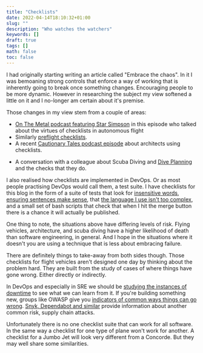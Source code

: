```yaml
---
title: "Checklists"
date: 2022-04-14T18:10:32+01:00
slug: ""
description: "Who watches the watchers"
keywords: []
draft: true
tags: []
math: false
toc: false
---
```


I had originally starting writing an article called "Embrace the chaos". In it I was bemoaning strong controls that enforce a way of working that is inherently going to break once something changes. Encouraging people to be more dynamic. However in researching the subject my view softened a little on it and I no-longer am certain about it's premise.

Those changes in my view stem from a couple of areas:

* [On The Metal podcast featuring Star Simpson](https://oxide.computer/podcasts/star-simpson) in this episode who talked about the virtues of checklists in autonomous flight
* Similarly [preflight checklists](https://en.wikipedia.org/wiki/Preflight_checklist).
* A recent [Cautionary Tales podcast episode](https://podcasts.google.com/feed/aHR0cHM6Ly9mZWVkcy5tZWdhcGhvbmUuZm0vY2F1dGlvbmFyeXRhbGVz/episode/ZmIzNzIyYjYtYTE0Ni0xMWVjLTgyMTUtYzc1MGU2NjVjOGM4?sa=X&ved=0CAUQkfYCahcKEwiIy8LUyZP3AhUAAAAAHQAAAAAQAQ) about architects using checklists.

<!--alex ignore dive-->
* A conversation with a colleague about Scuba Diving and [Dive Planning](https://en.wikipedia.org/wiki/Dive_planning) and the checks that they do.

I also realised how checklists are implemented in DevOps. Or as most people practising DevOps would call them, a test suite. I have checklists for this blog in the form of a suite of tests that look for [insensitive words](https://alexjs.com/), [ensuring sentences make sense](https://github.com/yamatt/python3-hemoglobin), that [the language I use isn't too complex](https://github.com/yamatt/python3-textstat-cli), and a small set of bash scripts that check that when I hit the merge button there is a chance it will actually be published.

<!--alex ignore death failure-->
One thing to note, the situations above have differing levels of risk. Flying vehicles, architecture, and scuba diving have a higher likelihood of death than software engineering, in general. And I hope in the situations where it doesn't you are using a technique that is less about embracing failure.

There are definitely things to take-away from both sides though. Those checklists for flight vehicles aren't designed one day by thinking about the problem hard. They are built from the study of cases of where things have gone wrong. Either directly or indirectly.

In DevOps and especially in SRE we should be [studying the instances of downtime](https://www.atlassian.com/incident-management/postmortem) to see what we can learn from it. If you're building something new, groups like OWASP give you [indicators of common ways things can go wrong](https://owasp.org/Top10/). [Snyk, Dependabot and similar](https://alternativeto.net/software/snyk/) provide information about another common risk, supply chain attacks.

Unfortunately there is no one checklist suite that can work for all software. In the same way a checklist for one type of plane won't work for another. A checklist for a Jumbo Jet will look very different from a Concorde. But they may well share some similarities.
